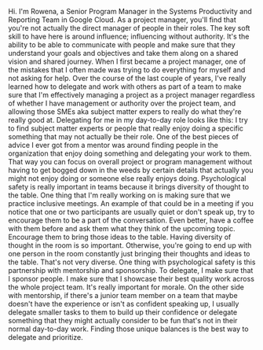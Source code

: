 Hi. I'm Rowena, a Senior Program Manager in the Systems Productivity and
Reporting Team in Google Cloud. As a project manager, you'll find that you're
not actually the direct manager of people in their roles. The key soft skill to
have here is around influence; influencing without authority. It's the ability
to be able to communicate with people and make sure that they understand your
goals and objectives and take them along on a shared vision and shared journey.
When I first became a project manager, one of the mistakes that I often made was
trying to do everything for myself and not asking for help. Over the course of
the last couple of years, I've really learned how to delegate and work with
others as part of a team to make sure that I'm effectively managing a project as
a project manager regardless of whether I have management or authority over the
project team, and allowing those SMEs aka subject matter expers to really do
what they're really good at.  Delegating for me in my day-to-day role looks like
this: I try to find subject matter experts or people that really enjoy doing a
specific something that may not actually be their role. One of the best pieces
of advice I ever got from a mentor was around finding people in the organization
that enjoy doing something and delegating your work to them. That way you can
focus on overall project or program management without having to get bogged down
in the weeds by certain details that actually you might not enjoy doing or
someone else really enjoys doing. Psychological safety is really important in
teams because it brings diversity of thought to the table. One thing that I'm
really working on is making sure that we practice inclusive meetings. An example
of that could be in a meeting if you notice that one or two participants are
usually quiet or don't speak up, try to encourage them to be a part of the
conversation. Even better, have a coffee with them before and ask them what they
think of the upcoming topic. Encourage them to bring those ideas to the table.
Having diversity of thought in the room is so important. Otherwise, you're going
to end up with one person in the room constantly just bringing their thoughts
and ideas to the table. That's not very diverse. One thing with psychological
safety is this partnership with mentorship and sponsorship. To delegate, I make
sure that I sponsor people. I make sure that I showcase their best quality work
across the whole project team. It's really important for morale. On the other
side with mentorship, if there's a junior team member on a team that maybe
doesn't have the experience or isn't as confident speaking up, I usually
delegate smaller tasks to them to build up their confidence or delegate
something that they might actually consider to be fun that's not in their normal
day-to-day work. Finding those unique balances is the best way to delegate and
prioritize.